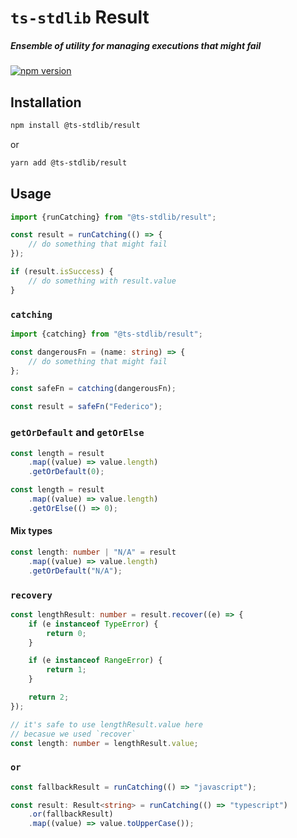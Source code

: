 # `ts-stdlib` Result

##### Ensemble of utility for managing executions that might fail

[![npm version](https://badge.fury.io/js/%40ts-stdlib%2Fresult.svg)](https://badge.fury.io/js/%40ts-stdlib%2Fresult)

## Installation

```bash
npm install @ts-stdlib/result
```

or

```bash
yarn add @ts-stdlib/result
```

## Usage

```typescript
import {runCatching} from "@ts-stdlib/result";

const result = runCatching(() => {
    // do something that might fail
});

if (result.isSuccess) {
    // do something with result.value
}
```

### `catching`

```typescript
import {catching} from "@ts-stdlib/result";

const dangerousFn = (name: string) => {
    // do something that might fail
};

const safeFn = catching(dangerousFn);

const result = safeFn("Federico");
```

### `getOrDefault` and `getOrElse`

```typescript
const length = result
    .map((value) => value.length)
    .getOrDefault(0);
```

```typescript
const length = result
    .map((value) => value.length)
    .getOrElse(() => 0);
```

#### Mix types

```typescript
const length: number | "N/A" = result
    .map((value) => value.length)
    .getOrDefault("N/A");
```

### `recovery`

```typescript
const lengthResult: number = result.recover((e) => {
    if (e instanceof TypeError) {
        return 0;
    }

    if (e instanceof RangeError) {
        return 1;
    }

    return 2;
});

// it's safe to use lengthResult.value here
// becasue we used `recover`
const length: number = lengthResult.value;
```
### `or`

```typescript
const fallbackResult = runCatching(() => "javascript");

const result: Result<string> = runCatching(() => "typescript")
    .or(fallbackResult)
    .map((value) => value.toUpperCase());
```
